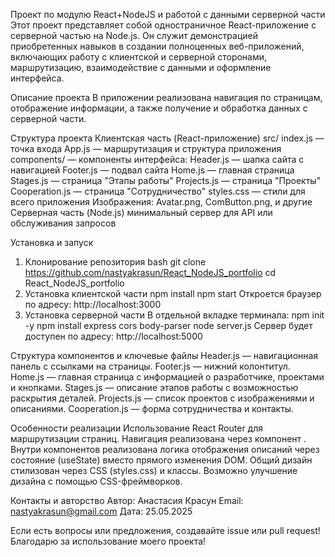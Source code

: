 Проект по модулю React+NodeJS и работой с данными серверной части
Этот проект представляет собой одностраничное React-приложение с серверной частью на Node.js. Он служит демонстрацией приобретенных навыков в создании полноценных веб-приложений, включающих работу с клиентской и серверной сторонами, маршрутизацию, взаимодействие с данными и оформление интерфейса.

Описание проекта
В приложении реализована навигация по страницам, отображение информации, а также получение и обработка данных с серверной части.

Структура проекта
Клиентская часть (React-приложение)
src/
index.js — точка входа
App.js — маршрутизация и структура приложения
components/ — компоненты интерфейса:
Header.js — шапка сайта с навигацией
Footer.js — подвал сайта
Home.js — главная страница
Stages.js — страница "Этапы работы"
Projects.js — страница "Проекты"
Cooperation.js — страница "Сотрудничество"
styles.css — стили для всего приложения
Изображения: Avatar.png, ComButton.png, и другие
Серверная часть (Node.js)
минимальный сервер для API или обслуживания запросов

Установка и запуск
1. Клонирование репозитория
bash
git clone https://github.com/nastyakrasun/React_NodeJS_portfolio
cd React_NodeJS_portfolio
2. Установка клиентской части
npm install
npm start
Откроется браузер по адресу: http://localhost:3000
3. Установка серверной части
В отдельной вкладке терминала:
npm init -y
npm install express cors body-parser
node server.js
Сервер будет доступен по адресу: http://localhost:5000

Структура компонентов и ключевые файлы
Header.js — навигационная панель с ссылками на страницы.
Footer.js — нижний колонтитул.
Home.js — главная страница с информацией о разработчике, проектами и кнопками.
Stages.js — описание этапов работы с возможностью раскрытия деталей.
Projects.js — список проектов с изображениями и описаниями.
Cooperation.js — форма сотрудничества и контакты.

Особенности реализации
Использование React Router для маршрутизации страниц.
Навигация реализована через компонент <Link>.
Внутри компонентов реализована логика отображения описаний через состояние (useState) вместо прямого изменения DOM.
Общий дизайн стилизован через CSS (styles.css) и классы.
Возможно улучшение дизайна с помощью CSS-фреймворков.

Контакты и авторство
Автор: Анастасия Красун
Email: nastyakrasun@gmail.com
Дата: 25.05.2025

Если есть вопросы или предложения, создавайте issue или pull request!
Благодарю за использование моего проекта!
